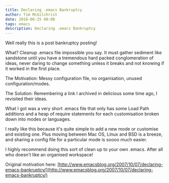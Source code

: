```yaml
---
title: Declaring .emacs Bankruptcy
author: Tim McGilchrist
date: 2010-06-25 00:00
tags: emacs
description: Declaring .emacs Bankruptcy
---
```

Well really this is a post bankruptcy posting!

What? Cleanup .emacs file impossible you say. It must gather sediment like
sandstone until you have a tremendous hard packed conglomeration of ideas, never
daring to change something unless it breaks and not knowing if it worked in the
first place.

The Motivation: Messy configuration file, no organisation, unused configuration/modes.

The Solution: Remembering a link I archived in delicious some time ago, I revisited their ideas.

What I got was a very short .emacs file that only has some Load Path additions
and a heap of require statements for each customisation broken down into modes
or languages.

I really like this because it's quite simple to add a new mode or customise and
existing one. Plus moving between Mac OS, Linux and BSD is a breeze, and sharing
a config file for a particular mode is soooo much easier.

I highly recommend doing this sort of clean up to your own .emacs.
After all who doesn't like an organised workspace!

Original motivation here: [http://www.emacsblog.org/2007/10/07/declaring-emacs-bankruptcy/](http://www.emacsblog.org/2007/10/07/declaring-emacs-bankruptcy/)
